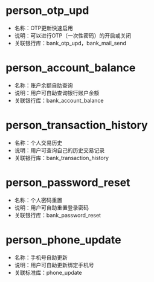 # person_otp_upd
- 名称：OTP更新快速启用
- 说明：可以进行OTP（一次性密码）的开启或关闭
- 关联银行库：bank_otp_upd，bank_mail_send

# person_account_balance
- 名称：账户余额自助查询
- 说明：用户可自助查询银行账户余额
- 关联银行库：bank_account_balance

# person_transaction_history
- 名称：个人交易历史
- 说明：用户可查询自己的历史交易记录
- 关联银行库：bank_transaction_history

# person_password_reset
- 名称：个人密码重置
- 说明：用户可自助重置登录密码
- 关联银行库：bank_password_reset

# person_phone_update
- 名称：手机号自助更新
- 说明：用户可自助更新绑定手机号
- 关联标准库：phone_update 